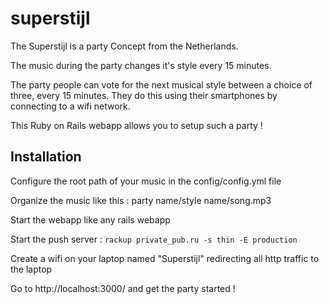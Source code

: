 superstijl
==========

The Superstijl is a party Concept from the Netherlands.

The music during the party changes it's style every 15 minutes.

The party people can vote for the next musical style between a choice of three, every 15 minutes.
They do this using their smartphones by connecting to a wifi network.

This Ruby on Rails webapp allows you to setup such a party !

Installation
------------

Configure the root path of your music in the config/config.yml file

Organize the music like this :
party name/style name/song.mp3

Start the webapp like any rails webapp

Start the push server : ```rackup private_pub.ru -s thin -E production```

Create a wifi on your laptop named "Superstijl" redirecting all http traffic to the laptop

Go to http://localhost:3000/ and get the party started !